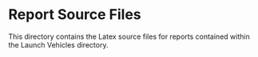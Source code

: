 # Report Source Files
This directory contains the Latex source files for reports contained within the Launch Vehicles directory.
